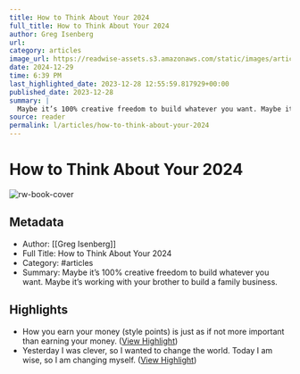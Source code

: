 ```yaml
---
title: How to Think About Your 2024
full_title: How to Think About Your 2024
author: Greg Isenberg
url: 
category: articles
image_url: https://readwise-assets.s3.amazonaws.com/static/images/article4.6bc1851654a0.png
date: 2024-12-29
time: 6:39 PM
last_highlighted_date: 2023-12-28 12:55:59.817929+00:00
published_date: 2023-12-28
summary: |
  Maybe it’s 100% creative freedom to build whatever you want. Maybe it’s working with your brother to build a family business.
source: reader
permalink: l/articles/how-to-think-about-your-2024
---
```

# How to Think About Your 2024

![rw-book-cover](https://readwise-assets.s3.amazonaws.com/static/images/article4.6bc1851654a0.png)

## Metadata
- Author: [[Greg Isenberg]]
- Full Title: How to Think About Your 2024
- Category: #articles
- Summary: Maybe it’s 100% creative freedom to build whatever you want. Maybe it’s working with your brother to build a family business.

## Highlights
- How you earn your money (style points) is just as if not more important than earning your money. ([View Highlight](https://read.readwise.io/read/01hjr7qajnf9dbvzem69xf8ka7))
- Yesterday I was clever, so I wanted to change the world. Today I am wise, so I am changing myself. ([View Highlight](https://read.readwise.io/read/01hjr7xx6jn035kvg9shwdgmjp))


